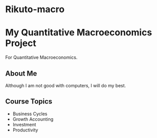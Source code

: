 # Rikuto-macro
# My Quantitative Macroeconomics Project

For Quantitative Macroeconomics.

## About Me
Although I am not good with computers, I will do my best.

## Course Topics
- Business Cycles
- Growth Accounting
- Investment
- Productivity